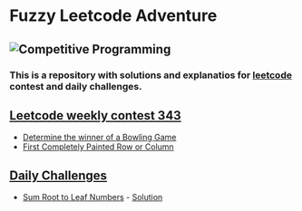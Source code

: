 # Fuzzy Leetcode Adventure

![Competitive Programming](https://res.cloudinary.com/practicaldev/image/fetch/s--5ytSUn3B--/c_imagga_scale,f_auto,fl_progressive,h_1080,q_auto,w_1080/https://dev-to-uploads.s3.amazonaws.com/i/qbnmey9jxvugldihdpng.png)
--- 
### This is a repository with solutions and explanatios for [leetcode](https://leetcode.com/) contest and daily challenges.

[Leetcode weekly contest 343](https://leetcode.com/contest/weekly-contest-343/)
-  
- [Determine the winner of a Bowling Game](https://github.com/baggio1103/fuzzy-leetcode-adventure/blob/main/src/contest343/Bowling.kt)
-  [First Completely Painted Row or Column](https://github.com/baggio1103/fuzzy-leetcode-adventure/blob/main/src/contest343/MatrixOptimized.kt)

[Daily Challenges]()
- 
- [Sum Root to Leaf Numbers](https://leetcode.com/problems/sum-root-to-leaf-numbers/) - [Solution](https://github.com/baggio1103/fuzzy-leetcode-adventure/blob/main/src/dailyChallenge/march14/RootLeafSum.kt)